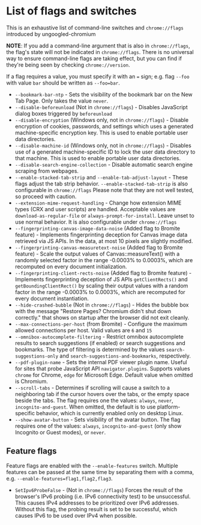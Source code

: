 # List of flags and switches

This is an exhaustive list of command-line switches and `chrome://flags` introduced by ungoogled-chromium

**NOTE**: If you add a command-line argument that is also in `chrome://flags`, the flag's state will not be indicated in `chrome://flags`. There is no universal way to ensure command-line flags are taking effect, but you can find if they're being seen by checking `chrome://version`.

If a flag requires a value, you must specify it with an `=` sign; e.g. flag `--foo` with value `bar` should be written as `--foo=bar`.

* `--bookmark-bar-ntp` - Sets the visibility of the bookmark bar on the New Tab Page. Only takes the value `never`.
* `--disable-beforeunload` (Not in `chrome://flags`) - Disables JavaScript dialog boxes triggered by `beforeunload`
* `--disable-encryption` (Windows only, not in `chrome://flags`) - Disable encryption of cookies, passwords, and settings which uses a generated machine-specific encryption key. This is used to enable portable user data directories.
* `--disable-machine-id` (Windows only, not in `chrome://flags`) - Disables use of a generated machine-specific ID to lock the user data directory to that machine. This is used to enable portable user data directories.
* `--disable-search-engine-collection` - Disable automatic search engine scraping from webpages.
* `--enable-stacked-tab-strip` and `--enable-tab-adjust-layout` - These flags adjust the tab strip behavior. `--enable-stacked-tab-strip` is also configurable in `chrome://flags` Please note that they are not well tested, so proceed with caution.
* `--extension-mime-request-handling` - Change how extension MIME types (CRX and user scripts) are handled. Acceptable values are `download-as-regular-file` or `always-prompt-for-install`. Leave unset to use normal behavior. It is also configurable under `chrome://flags`
* `--fingerprinting-canvas-image-data-noise` (Added flag to Bromite feature) - Implements fingerprinting deception for Canvas image data retrieved via JS APIs. In the data, at most 10 pixels are slightly modified.
* `--fingerprinting-canvas-measuretext-noise` (Added flag to Bromite feature) - Scale the output values of Canvas::measureText() with a randomly selected factor in the range -0.0003% to 0.0003%, which are recomputed on every document initialization.
* `--fingerprinting-client-rects-noise` (Added flag to Bromite feature) - Implements fingerprinting deception of JS APIs `getClientRects()` and `getBoundingClientRect()` by scaling their output values with a random factor in the range -0.0003% to 0.0003%, which are recomputed for every document instantiation.
* `--hide-crashed-bubble` (Not in `chrome://flags`) - Hides the bubble box with the message "Restore Pages? Chromium didn't shut down correctly." that shows on startup after the browser did not exit cleanly.
* `--max-connections-per-host` (from Bromite) - Configure the maximum allowed connections per host. Valid values are `6` and `15`
* `--omnibox-autocomplete-filtering` - Restrict omnibox autocomplete results to search suggestions (if enabled) or search suggestions and bookmarks. The type of filtering is determined by the values `search-suggestions-only` and `search-suggestions-and-bookmarks`, respectively.
* `--pdf-plugin-name` - Sets the internal PDF viewer plugin name. Useful for sites that probe JavaScript API `navigator.plugins`. Supports values `chrome` for Chrome, `edge` for Microsoft Edge. Default value when omitted is Chromium.
* `--scroll-tabs` - Determines if scrolling will cause a switch to a neighboring tab if the cursor hovers over the tabs, or the empty space beside the tabs. The flag requires one the values: `always`, `never`, `incognito-and-guest`. When omitted, the default is to use platform-specific behavior, which is currently enabled only on desktop Linux.
* `--show-avatar-button` - Sets visibility of the avatar button. The flag requires one of the values: `always`, `incognito-and-guest` (only show Incognito or Guest modes), or `never`.

## Feature flags

Feature flags are enabled with the `--enable-features` switch.  Multiple features can be passed at the same time by separating them with a comma, e.g. `--enable-features=flag1,flag2,flag3`.

* `SetIpv6ProbeFalse` - (Not in `chrome://flags`) Forces the result of the browser's IPv6 probing (i.e. IPv6 connectivity test) to be unsuccessful. This causes IPv4 addresses to be prioritized over IPv6 addresses. Without this flag, the probing result is set to be successful, which causes IPv6 to be used over IPv4 when possible.
